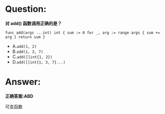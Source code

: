 # Question:
**对 add() 函数调用正确的是？**

`
func add(args ...int) int {
	sum := 0
	for _, arg := range args {
		sum += arg
	}
	return sum
}
`

- A.`add(1, 2)`
- B.`add(1, 3, 7)`
- C.`add([]int{1, 2})`
- D.`add([]int{1, 3, 7}...)`


# Answer:
**正确答案:ABD**

可变函数